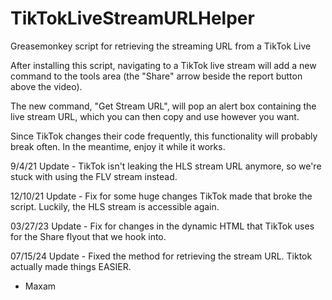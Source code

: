 # TikTokLiveStreamURLHelper
Greasemonkey script for retrieving the streaming URL from a TikTok Live

After installing this script, navigating to a TikTok live stream will add a new command to the 
tools area (the "Share" arrow beside the report button above the video).

The new command, "Get Stream URL", will pop an alert box containing the live stream URL, which you can then
copy and use however you want.

Since TikTok changes their code frequently, this functionality will probably break often. In the meantime, 
enjoy it while it works.

9/4/21 Update - TikTok isn't leaking the HLS stream URL anymore, so we're stuck with using the FLV stream instead.

12/10/21 Update - Fix for some huge changes TikTok made that broke the script. Luckily, the HLS stream is accessible again. 

03/27/23 Update - Fix for changes in the dynamic HTML that TikTok uses for the Share flyout that we hook into.

07/15/24 Update - Fixed the method for retrieving the stream URL. Tiktok actually made things EASIER.

- Maxam
